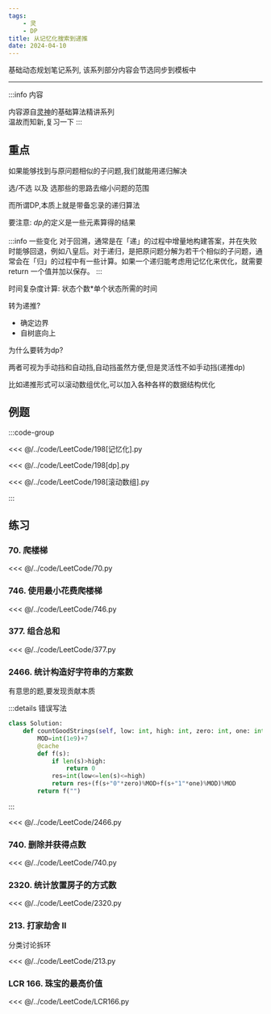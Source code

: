 ```yaml
---
tags:
    - 灵
    - DP
title: 从记忆化搜索到递推
date: 2024-04-10
---
```


基础动态规划笔记系列, 该系列部分内容会节选同步到模板中

---

:::info 内容

内容源自[灵神](https://space.bilibili.com/206214)的基础算法精讲系列  
温故而知新,复习一下
:::

## 重点

如果能够找到与原问题相似的子问题,我们就能用递归解决   

选/不选 以及 选那些的思路去缩小问题的范围

而所谓DP,本质上就是带备忘录的递归算法  

要注意: $dp_i$的定义是一些元素算得的结果

:::info 一些变化
对于回溯，通常是在「递」的过程中增量地构建答案，并在失败时能够回退，例如八皇后。对于递归，是把原问题分解为若干个相似的子问题，通常会在「归」的过程中有一些计算。如果一个递归能考虑用记忆化来优化，就需要 return 一个值并加以保存。
:::  

时间复杂度计算: 状态个数*单个状态所需的时间  

转为递推? 

- 确定边界
- 自树底向上

为什么要转为dp?

两者可视为手动挡和自动挡,自动挡虽然方便,但是灵活性不如手动挡(递推dp)

比如递推形式可以滚动数组优化,可以加入各种各样的数据结构优化


## 例题

:::code-group

<<< @/../code/LeetCode/198[记忆化].py

<<< @/../code/LeetCode/198[dp].py 

<<< @/../code/LeetCode/198[滚动数组].py

:::

## 练习

### 70. 爬楼梯

<<< @/../code/LeetCode/70.py



### 746. 使用最小花费爬楼梯

<<< @/../code/LeetCode/746.py

### 377. 组合总和

<<< @/../code/LeetCode/377.py

### 2466. 统计构造好字符串的方案数

有意思的题,要发现贡献本质

:::details 错误写法
```py
class Solution:
    def countGoodStrings(self, low: int, high: int, zero: int, one: int) -> int:
        MOD=int(1e9)+7
        @cache
        def f(s):
            if len(s)>high:
                return 0
            res=int(low<=len(s)<=high)
            return res+(f(s+"0"*zero)%MOD+f(s+"1"*one)%MOD)%MOD
        return f("")
```
:::

<<< @/../code/LeetCode/2466.py

### 740. 删除并获得点数

<<< @/../code/LeetCode/740.py

### 2320. 统计放置房子的方式数

<<< @/../code/LeetCode/2320.py

### 213. 打家劫舍 II

分类讨论拆环

<<< @/../code/LeetCode/213.py

### LCR 166. 珠宝的最高价值

<<< @/../code/LeetCode/LCR166.py